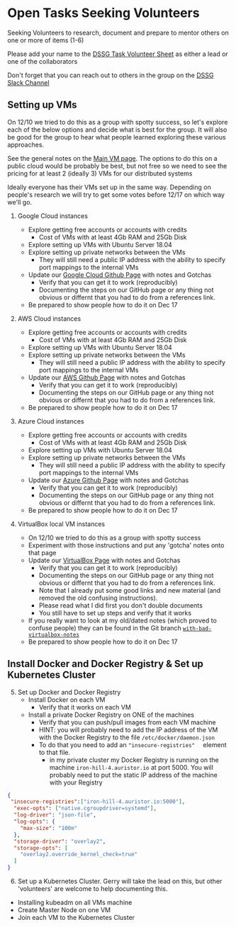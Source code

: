 # Open Tasks Seeking Volunteers

Seeking Volunteers to research, document and prepare to mentor others on one or more of items (1-6)

Please add your name to the [DSSG Task Volunteer Sheet](https://docs.google.com/spreadsheets/d/1z1dPJTVdZcgb4hQwultcTQKZMfylgzN-vo-1vEtBIo8/edit#gid=0) as either a lead or one of the collaborators

Don't forget that you can reach out to others in the group on the [DSSG Slack Channel](http://dssg-workspace.slack.com)

## Setting up VMs

On 12/10 we tried to do this as a group with spotty success, so let's explore each of the below options and decide what is best for the group. It will also be good for the group to hear what people learned exploring these various approaches.

See the general notes on the [Main VM page](../vms/README.md).  The options to do this on a public cloud would be probably be best, but not free so we need to see the pricing for at least 2 (ideally 3) VMs for our distributed systems

Ideally everyone has their VMs set up in the same way. Depending on people's research we will try to get some votes before 12/17 on which way we'll go.


1. <a name="1"></a>Google Cloud instances
    * Explore getting free accounts or accounts with credits
        * Cost of VMs with at least 4Gb RAM and 25Gb Disk 
    * Explore setting up VMs with Ubuntu Server 18.04
    * Explore setting up private networks between the VMs
        * They will still need a public IP address with the ability to specify port mappings to the internal VMs
    * Update our [Google Cloud Github Page](../vms/GoogleCloud.md) with notes and Gotchas
        * Verify that you can get it to work (reproducibly)
        * Documenting the steps on our GitHub page or any thing not obvious or differnt that you had to do from a references link.
    * Be prepared to show people how to do it on Dec 17

1. <a name="2"></a>AWS Cloud instances
    * Explore getting free accounts or accounts with credits
        * Cost of VMs with at least 4Gb RAM and 25Gb Disk 
    * Explore setting up VMs with Ubuntu Server 18.04
    * Explore setting up private networks between the VMs
        * They will still need a public IP address with the ability to specify port mappings to the internal VMs
    * Update our [AWS Github Page](../vms/AWS.md) with notes and Gotchas
        * Verify that you can get it to work (reproducibly)
        * Documenting the steps on our GitHub page or any thing not obvious or differnt that you had to do from a references link.
    * Be prepared to show people how to do it on Dec 17

1. <a name="3"></a>Azure Cloud instances
    * Explore getting free accounts or accounts with credits
        * Cost of VMs with at least 4Gb RAM and 25Gb Disk 
    * Explore setting up VMs with Ubuntu Server 18.04
    * Explore setting up private networks between the VMs
        * They will still need a public IP address with the ability to specify port mappings to the internal VMs
    * Update our [Azure Github Page](../vms/Azure.md) with notes and Gotchas
        * Verify that you can get it to work (reproducibly)
        * Documenting the steps on our GitHub page or any thing not obvious or differnt that you had to do from a references link.
    * Be prepared to show people how to do it on Dec 17

1. <a name="4"></a>VirtualBox local VM instances
    * On 12/10 we tried to do this as a group with spotty success
    * Experiment with those instructions and put any 'gotcha' notes onto that page 
    * Update our [VirtualBox Page](../vms/VirtualBox.md) with notes and Gotchas 
        * Verify that you can get it to work (reproducibly)
        * Documenting the steps on our GitHub page or any thing not obvious or differnt that you had to do from a references link.
        * Note that I already put some good links and new material (and removed the old confusing instructions).
        *  Please read what I did first you don't double documents
        * You still have to set up steps and verify that it works
    * If you really want to look at my old/dated notes (which proved to confuse people) they can be found in the Git branch [`with-bad-virtualbox-notes`](https://github.com/GerrySeidman/Distributed-Systems-Study-Group/tree/with-bad-virtualbox-notes)
    * Be prepared to show people how to do it on Dec 17

## Install Docker and Docker Registry & Set up Kubernetes Cluster

5. <a name="5"></a>Set up Docker and Docker Registry
    * Install Docker on each VM
        * Verify that it works on each VM
    * Install a private Docker Registry on ONE of the machines
        * Verify that you can push/pull images from each VM machine
        * HINT: you will probably need to add the IP address of the VM with the Docker Registry to the file `/etc/docker/daemon.json`
        * To do that you need to add an `"insecure-registries"  ` element to that file.
            * in my private cluster my Docker Registry is running on the machine `iron-hill-4.auristor.io` at port 5000.  You will probably need to put the static IP address of the machine with your Registry

``` json
{
 "insecure-registries":["iron-hill-4.auristor.io:5000"],
  "exec-opts": ["native.cgroupdriver=systemd"],
  "log-driver": "json-file",
  "log-opts": {
    "max-size": "100m"
  },
  "storage-driver": "overlay2",
  "storage-opts": [
    "overlay2.override_kernel_check=true"
  ]
}
```
6. <a name="6"></a>Set up a Kubernetes Cluster.  Gerry will take the lead on this, but other 'volunteers' are welcome to help documenting this.

* Installing kubeadm on all VMs machine
* Create Master Node on one VM
* Join each VM to the Kubernetes Cluster
 
